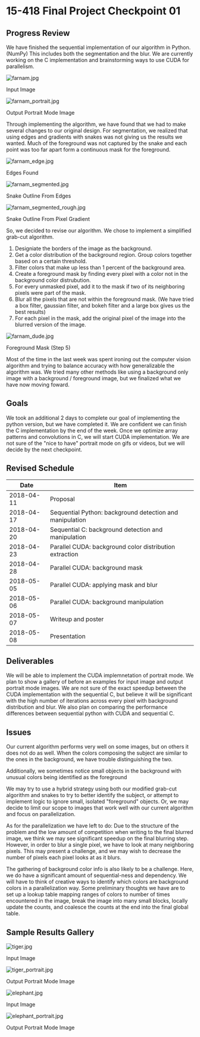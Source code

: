# 15-418 Final Project Checkpoint 01

## Progress Review

We have finished the sequential implementation of our algorithm in Python.
(NumPy) This includes both the segmentation and the blur. We are currently
working on the C implementation and brainstorming ways to use CUDA for
parallelism.

![farnam.jpg](img/farnam.jpg)

Input Image

![farnam_portrait.jpg](img/farnam_portrait.jpg)

Output Portrait Mode Image

Through implementing the algorithm, we have found that we had to make several
changes to our original design. For segmentation, we realized that using edges
and gradients with snakes was not giving us the results we wanted. Much of the
foreground was not captured by the snake and each point was too far apart form
a continuous mask for the foreground.

![farnam_edge.jpg](img/farnam_edge.jpg)

Edges Found

![farnam_segmented.jpg](img/farnam_segmented.jpg)

Snake Outline From Edges

![farnam_segmented_rough.jpg](img/farnam_segmented_rough.jpg)

Snake Outline From Pixel Gradient

So, we decided to revise our algorithm. We chose to implement a simplified
grab-cut algorithm.

1.  Designiate the borders of the image as the background.
2.  Get a color distribution of the background region. Group colors together
    based on a certain threshold.
3.  Filter colors that make up less than 1 percent of the background area.
4.  Create a foreground mask by finding every pixel with a color not
    in the background color distrubution.
5.  For every unmasked pixel, add it to the mask if two of its neighboring
    pixels were part of the mask.
6.  Blur all the pixels that are not within the foreground mask. (We have
    tried a box filter, gaussian filter, and bokeh filter and a large box
    gives us the best results)
7.  For each pixel in the mask, add the original pixel of the image into
    the blurred version of the image.

![farnam_dude.jpg](img/farnam_dude.jpg)

Foreground Mask (Step 5)

Most of the time in the last week was spent ironing out the computer vision
algorithm and trying to balance accuracy with how generalizable the algorithm
was. We tried many other methods like using a background only image with a
background / foreground image, but we finalized what we have now moving foward.

## Goals

We took an additional 2 days to complete our goal of implementing the python
version, but we have completed it. We are confident we can finish the C
implementation by the end of the week. Once we optimize array patterns and
convolutions in C, we will start CUDA implementation. We are not sure of the
"nice to have" portrait mode on gifs or videos, but we will decide by the next
checkpoint.

## Revised Schedule

| Date       | Item                                                     |
|------------|----------------------------------------------------------|
| 2018-04-11 | Proposal                                                 |
| 2018-04-17 | Sequential Python: background detection and manipulation |
| 2018-04-20 | Sequential C: background detection and manipulation      |
| 2018-04-23 | Parallel CUDA: background color distribution extraction  |
| 2018-04-28 | Parallel CUDA: background mask                           |
| 2018-05-05 | Parallel CUDA: applying mask and blur                    |
| 2018-05-06 | Parallel CUDA: background manipulation                   |
| 2018-05-07 | Writeup and poster                                       |
| 2018-05-08 | Presentation                                             |

## Deliverables

We will be able to implement the CUDA implemnetation of portrait mode. We plan
to show a gallery of before an examples for input image and output portrait
mode images. We are not sure of the exact speedup between the CUDA
implementation with the sequential C, but believe it will be significant with
the high number of iterations across every pixel with background distribution
and blur. We also plan on comparing the performance differences between
sequential python with CUDA and sequential C.

## Issues

Our current algorithm performs very well on some images, but on others it does
not do as well. When the colors composing the subject are similar to the ones
in the background, we have trouble distinguishing the two.

Additionally, we sometimes notice small objects in the background with unusual
colors being identified as the foreground

We may try to use a hybrid strategy using both our modified grab-cut algorithm
and snakes to try to better identify the subject, or attempt to implement logic
to ignore small, isolated "foreground" objects. Or, we may decide to limit our
scope to images that work well with our current algorithm and focus on
parallelization.

As for the parallelization we have left to do: Due to the structure of the
problem and the low amount of competition when writing to the final blurred
image, we think we may see significant speedup on the final blurring step.
However, in order to blur a single pixel, we have to look at many neighboring
pixels. This may present a challenge, and we may wish to decrease the number of
pixels each pixel looks at as it blurs.

The gathering of background color info is also likely to be a challenge. Here,
we do have a significant amount of sequential-ness and dependency. We will have
to think of creative ways to identify which colors are background colors in a
parallelization way. Some preliminary thoughts we have are to set up a lookup
table mapping ranges of colors to number of times encountered in the image,
break the image into many small blocks, locally update the counts, and coalesce
the counts at the end into the final global table.

## Sample Results Gallery

![tiger.jpg](img/tiger.jpg)

Input Image

![tiger_portrait.jpg](img/tiger_portrait.jpg)

Output Portrait Mode Image

![elephant.jpg](img/elephant.jpg)

Input Image

![elephant_portrait.jpg](img/elephant_portrait.jpg)

Output Portrait Mode Image
